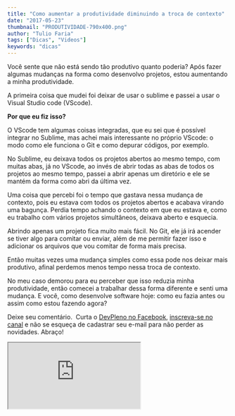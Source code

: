 ```yaml
---
title: "Como aumentar a produtividade diminuindo a troca de contexto"
date: "2017-05-23"
thumbnail: "PRODUTIVIDADE-790x400.png"
author: "Tulio Faria"
tags: ["Dicas", "Videos"]
keywords: "dicas"
---
```


Você sente que não está sendo tão produtivo quanto poderia? Após fazer algumas mudanças na forma como desenvolvo projetos, estou aumentando a minha produtividade. 

A primeira coisa que mudei foi deixar de usar o sublime e passei a usar o Visual Studio code (VScode).

**Por que eu fiz isso?**

O VScode tem algumas coisas integradas, que eu sei que é possível integrar no Sublime, mas achei mais interessante no próprio VScode: o modo como ele funciona o Git e como depurar códigos, por exemplo.

No Sublime, eu deixava todos os projetos abertos ao mesmo tempo, com muitas abas, já no VScode, ao invés de abrir todas as abas de todos os projetos ao mesmo tempo, passei a abrir apenas um diretório e ele se mantém da forma como abri da última vez.

Uma coisa que percebi foi o tempo que gastava nessa mudança de contexto, pois eu estava com todos os projetos abertos e acabava virando uma bagunça. Perdia tempo achando o contexto em que eu estava e, como eu trabalho com vários projetos simultâneos, deixava aberto e esquecia.

Abrindo apenas um projeto fica muito mais fácil. No Git, ele já irá acender se tiver algo para comitar ou enviar, além de me permitir fazer isso e adicionar os arquivos que vou comitar de forma mais precisa.

Então muitas vezes uma mudança simples como essa pode nos deixar mais produtivo, afinal perdemos menos tempo nessa troca de contexto.

No meu caso demorou para eu perceber que isso reduzia minha produtividade, então comecei a trabalhar dessa forma diferente e senti uma mudança. E você, como desenvolve software hoje: como eu fazia antes ou assim como estou fazendo agora?

 Deixe seu comentário.  Curta o [DevPleno no Facebook](https://www.facebook.com/devpleno), [inscreva-se no canal](https://www.youtube.com/devplenocom) e não se esqueça de cadastrar seu e-mail para não perder as novidades. Abraço!


 <div class="embed-responsive embed-responsive-16by9"> 
 <iframe class="embed-responsive-item" src="https://www.youtube.com/embed/dXLLWMtXfww" allowfullscreen></iframe>
  </div>